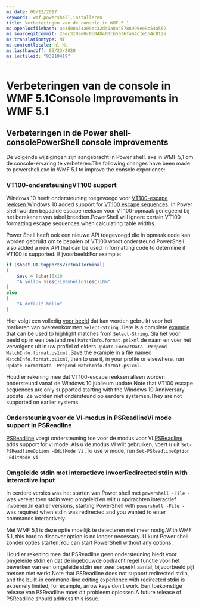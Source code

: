 ```yaml
---
ms.date: 06/12/2017
keywords: wmf,powershell,installeren
title: Verbeteringen van de console in WMF 5.1
ms.openlocfilehash: ae3d08a34a09bc32d40a8a45788999ee9c54a562
ms.sourcegitcommit: 2aec310ad0c0b048400cb56f6fa64c1e554c812a
ms.translationtype: MT
ms.contentlocale: nl-NL
ms.lasthandoff: 05/23/2020
ms.locfileid: "83810419"
---
```

# <a name="console-improvements-in-wmf-51"></a><span data-ttu-id="31840-103">Verbeteringen van de console in WMF 5.1</span><span class="sxs-lookup"><span data-stu-id="31840-103">Console Improvements in WMF 5.1</span></span>

## <a name="powershell-console-improvements"></a><span data-ttu-id="31840-104">Verbeteringen in de Power shell-console</span><span class="sxs-lookup"><span data-stu-id="31840-104">PowerShell console improvements</span></span>

<span data-ttu-id="31840-105">De volgende wijzigingen zijn aangebracht in Power shell. exe in WMF 5,1 om de console-ervaring te verbeteren:</span><span class="sxs-lookup"><span data-stu-id="31840-105">The following changes have been made to powershell.exe in WMF 5.1 to improve the console experience:</span></span>

### <a name="vt100-support"></a><span data-ttu-id="31840-106">VT100-ondersteuning</span><span class="sxs-lookup"><span data-stu-id="31840-106">VT100 support</span></span>

<span data-ttu-id="31840-107">Windows 10 heeft ondersteuning toegevoegd voor [VT100-escape reeksen](/windows/console/console-virtual-terminal-sequences).</span><span class="sxs-lookup"><span data-stu-id="31840-107">Windows 10 added support for [VT100 escape sequences](/windows/console/console-virtual-terminal-sequences).</span></span>
<span data-ttu-id="31840-108">In Power shell worden bepaalde escape reeksen voor VT100-opmaak genegeerd bij het berekenen van tabel breedten.</span><span class="sxs-lookup"><span data-stu-id="31840-108">PowerShell will ignore certain VT100 formatting escape sequences when calculating table widths.</span></span>

<span data-ttu-id="31840-109">Power Shell heeft ook een nieuwe API toegevoegd die in opmaak code kan worden gebruikt om te bepalen of VT100 wordt ondersteund.</span><span class="sxs-lookup"><span data-stu-id="31840-109">PowerShell also added a new API that can be used in formatting code to determine if VT100 is supported.</span></span> <span data-ttu-id="31840-110">Bijvoorbeeld:</span><span class="sxs-lookup"><span data-stu-id="31840-110">For example:</span></span>

```powershell
if ($host.UI.SupportsVirtualTerminal)
{
    $esc = [char]0x1b
    "A yellow ${esc}[93mhello${esc}[0m"
}
else
{
    "A default hello"
}
```

<span data-ttu-id="31840-111">Hier volgt een volledig [voor beeld](https://gist.github.com/lzybkr/dcb973dccd54900b67783c48083c28f7) dat kan worden gebruikt voor het markeren van overeenkomsten `Select-String` .</span><span class="sxs-lookup"><span data-stu-id="31840-111">Here is a complete [example](https://gist.github.com/lzybkr/dcb973dccd54900b67783c48083c28f7) that can be used to highlight matches from `Select-String`.</span></span> <span data-ttu-id="31840-112">Sla het voor beeld op in een bestand met `MatchInfo.format.ps1xml` de naam en voer het vervolgens uit in uw profiel of elders `Update-FormatData -Prepend MatchInfo.format.ps1xml` .</span><span class="sxs-lookup"><span data-stu-id="31840-112">Save the example in a file named `MatchInfo.format.ps1xml`, then to use it, in your profile or elsewhere, run `Update-FormatData -Prepend MatchInfo.format.ps1xml`.</span></span>

<span data-ttu-id="31840-113">Houd er rekening mee dat VT100-escape reeksen alleen worden ondersteund vanaf de Windows 10 jubileum update.</span><span class="sxs-lookup"><span data-stu-id="31840-113">Note that VT100 escape sequences are only supported starting with the Windows 10 Anniversary update.</span></span>
<span data-ttu-id="31840-114">Ze worden niet ondersteund op eerdere systemen.</span><span class="sxs-lookup"><span data-stu-id="31840-114">They are not supported on earlier systems.</span></span>

### <a name="vi-mode-support-in-psreadline"></a><span data-ttu-id="31840-115">Ondersteuning voor de VI-modus in PSReadline</span><span class="sxs-lookup"><span data-stu-id="31840-115">Vi mode support in PSReadline</span></span>

<span data-ttu-id="31840-116">[PSReadline](https://github.com/PowerShell/PSReadLine) voegt ondersteuning toe voor de modus voor VI.</span><span class="sxs-lookup"><span data-stu-id="31840-116">[PSReadline](https://github.com/PowerShell/PSReadLine) adds support for vi mode.</span></span> <span data-ttu-id="31840-117">Als u de modus VI wilt gebruiken, voert u uit `Set-PSReadlineOption -EditMode Vi` .</span><span class="sxs-lookup"><span data-stu-id="31840-117">To use vi mode, run `Set-PSReadlineOption -EditMode Vi`.</span></span>

### <a name="redirected-stdin-with-interactive-input"></a><span data-ttu-id="31840-118">Omgeleide stdin met interactieve invoer</span><span class="sxs-lookup"><span data-stu-id="31840-118">Redirected stdin with interactive input</span></span>

<span data-ttu-id="31840-119">In eerdere versies was het starten van Power shell met `powershell -File -` was vereist toen stdin werd omgeleid en wilt u opdrachten interactief invoeren.</span><span class="sxs-lookup"><span data-stu-id="31840-119">In earlier versions, starting PowerShell with `powershell -File -` was required when stdin was redirected and you wanted to enter commands interactively.</span></span>

<span data-ttu-id="31840-120">Met WMF 5,1 is deze optie moeilijk te detecteren niet meer nodig.</span><span class="sxs-lookup"><span data-stu-id="31840-120">With WMF 5.1, this hard to discover option is no longer necessary.</span></span> <span data-ttu-id="31840-121">U kunt Power shell zonder opties starten.</span><span class="sxs-lookup"><span data-stu-id="31840-121">You can start PowerShell without any options.</span></span>

<span data-ttu-id="31840-122">Houd er rekening mee dat PSReadline geen ondersteuning biedt voor omgeleide stdin en dat de ingebouwde opdracht regel functie voor het bewerken van een omgeleide stdin een zeer beperkt aantal, bijvoorbeeld pijl toetsen niet werkt.</span><span class="sxs-lookup"><span data-stu-id="31840-122">Note that PSReadline does not support redirected stdin, and the built-in command-line editing experience with redirected stdin is extremely limited, for example, arrow keys don't work.</span></span> <span data-ttu-id="31840-123">Een toekomstige release van PSReadline moet dit probleem oplossen.</span><span class="sxs-lookup"><span data-stu-id="31840-123">A future release of PSReadline should address this issue.</span></span>
